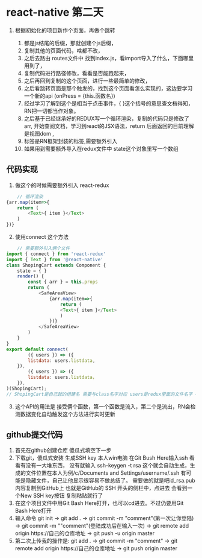 # react-native 第二天   

1. 根据初始化的项目新作个页面，再做个跳转   

   1. 都是js结尾的后缀，那就创建个js后缀，
   2. 复制其他的页面代码，啥都不改，
   3. 之后去路由 routes文件中 找到index.js，看import导入了什么，下面哪里用到了，
   4. 复制代码进行路径修改，看看是否能跑起来，
   5. 之后再回到复制的这个页面，进行一些最简单的修改，
   6. 之后看跳转页面是那个触发的，找到这个页面看怎么实现的，这边要学习一个新的api (onPress = {this.函数名})   
   7. 经过学习了解到这个是相当于点击事件，{ }这个括号的意思查文档得知，RN把一切都当作对象。   
   8. 之后基于已经继承好的REDUX写一个循环渲染，复制的代码只是修改了arr, 开始查阅文档，学习到react的JSX语法，return 后面返回的目前理解是视图dom ,
   9. <Text>标签是RN框架封装的标签,需要额外引入<Text>
   10. 如果用到需要额外导入在redux文件中 state这个对象里写一个数组    

## 代码实现   

1. 做这个的时候需要额外引入<Text> react-redux   

```js
    // 循环渲染
{arr.map(item=>{
    return (
        <Text>{ item }</Text>
    )
})}
```    

2. 使用connect 这个方法        

```js
    // 需要额外引入俩个文件
import { connect } from 'react-redux'
import { Text } from '@react-native'
class ShopingCart extends Component {
    state = { }
    render() {
        const { arr } = this.props
        return (
            <SafeAreaView> 
                {arr.map(item=>{
	                return (
		            <Text>{ item }</Text>
	                )
                })}
            </SafeAreaView>
        )
    }
}
export default connect(
        ({ users }) => ({
        listdata: users.listdata,
    }),
        ({ users }) => ({
        listdata: users.listdata，
    }),
)(ShopingCart); 
// ShopingCart是自己起的组建名 需要与class名字对应 users是redux里面的文件名字 <SafeAreaView>目前理解是一个跟组建，还没实际用到，不做了解
```     

3. 这个API的用法是 接受俩个函数，第一个函数是流入，第二个是流出，RN会检测数据变化自动触发这个方法进行实时更新       
     
## github提交代码     

1. 首先在github创建仓库 傻瓜式填空下一步
2. 下载git，傻瓜式安装 生成SSH key 本人win电脑 在Git Bush Here输入ssh 看看有没有一大堆东西，
没有就输入 ssh-keygen -t rsa 这个就会自动生成，生成的文件位置在本人为例/c/Documents and Settings/username/.ssh 有可能是隐藏文件，自己让他显示很容易不做总结了。 需要做的就是吧id_rsa.pub内容复制到GitHub上 也就是GitHub的 SSH 开头的侧栏中，点进去 会看到一个New SSH key按钮 复制粘贴就行了
3. 在这个项目文件中用Git Bash Here打开，也可以cd进去。不过仍要用Git Bash Here打开
4. 输入命令 git init -> git add . -> git commit -m "comment"(第一次让你登陆) -> git commit -m ""comment"(登陆成功后在输入一次) -> git remote add origin https://自己的仓库地址 -> git push -u origin master 
5. 第二次上传我的操作是: git add . -> git commit -m "comment" -> git remote add origin https://自己的仓库地址 -> git push origin master       
